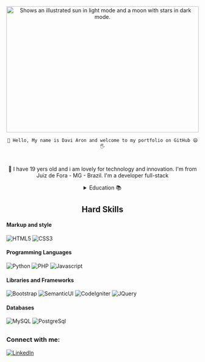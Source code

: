 <div align="center">
    <picture>
    <source media="(prefers-color-scheme: dark)" srcset="https://media1.giphy.com/media/qgQUggAC3Pfv687qPC/giphy.gif" width="850" height="330">
    <source media="(prefers-color-scheme: light)" srcset="https://media1.giphy.com/media/qgQUggAC3Pfv687qPC/giphy.gif" width="100%" height="330">
    <img alt="Shows an illustrated sun in light mode and a moon with stars in dark mode." src="https://media1.giphy.com/media/qgQUggAC3Pfv687qPC/giphy.gif" width="100%" height="330">
    </picture>

    🌟 Hello, My name is Davi Aron and welcome to my portfolio on GitHub 😄🖐

</div>

#
<p align="center">📌 I have 19 yers old and i am lovely for technology and innovation. I'm from Juiz de Fora - MG - Brazil. I'm a developer full-stack</p>

<details>
<summary align="center"> Education 📚</summary>

###  Some of my education

- 📔 Formed in "Systems Development Technician" - Senai
    >Formado em "Técnico em desenvolvimento de sistemas" - Senai
- 📗 Formed in "Web Developer" - Senac
    >Formado no curso "Programador Web" - Senac
- 📙 Studying "Computer Engineering" - Unimar
    >Cursando "Engenharia da computação" - Unimar


</details>

<h2 align="center">Hard Skills</h2>

#### Markup and style
![HTML5](https://img.shields.io/badge/HTML5-000?style=for-the-badge&logo=html5) 
![CSS3](https://img.shields.io/badge/CSS3-000?style=for-the-badge&logo=css3&logoColor=264CE4)

#### Programming Languages
![Python](https://img.shields.io/badge/Python-000?style=for-the-badge&logo=python) 
![PHP](https://img.shields.io/badge/PHP-000?style=for-the-badge&logo=php) 
![Javascript](https://img.shields.io/badge/JavaScript-000?style=for-the-badge&logo=javascript)

#### Libraries and Frameworks
![Bootstrap](https://img.shields.io/badge/bootstrap-000?style=for-the-badge&logo=bootstrap) 
![SemanticUI](https://img.shields.io/badge/semanticUI-000?style=for-the-badge&logo=SemanticUI)
![CodeIgniter](https://img.shields.io/badge/CodeIgniter-000?style=for-the-badge&logo=CodeIgniter)
![JQuery](https://img.shields.io/badge/JQuery-000?style=for-the-badge&logo=JQuery)

#### Databases
![MySQL](https://img.shields.io/badge/MYSQL-000?style=for-the-badge&logo=mysql) 
![PostgreSql](https://img.shields.io/badge/PostgreSql-000?style=for-the-badge&logo=PostgreSql) 

##

  ###  Connect with me:


[![LinkedIn](https://img.shields.io/badge/LinkedIn-000?style=for-the-badge&logo=linkedin&logoColor=0E76A8)](https://www.linkedin.com/in/davi-aron-a87713224)
